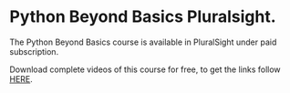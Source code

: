 # Python Beyond Basics Pluralsight.

The Python Beyond Basics course is available in PluralSight under paid subscription.

Download complete videos of this course for free, to get the links follow [HERE](https://linkedin.com/in/bonifase-orwa).